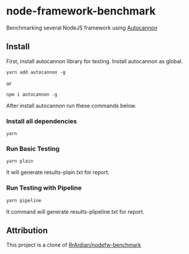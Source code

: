 # node-framework-benchmark

Benchmarking several NodeJS framework using [Autocannon](https://gitter.im/mcollina/autocannon)

## Install
First, install autocannon library for testing. Install autocannon as global.
```
yarn add autocannon -g 
```
or
```
npm i autocannon -g
```

After install autocannon run these commands below.

### Install all dependencies
```
yarn
```

### Run Basic Testing
```
yarn plain
```
It will generate results-plain.txt for report.

### Run Testing with Pipeline
```
yarn pipeline
```
It command will generate results-plipeline.txt for report.

## Attribution

This project is a clone of [RrArdian/nodefw-benchmark](https://github.com/RrArdian/nodefw-benchmark)
